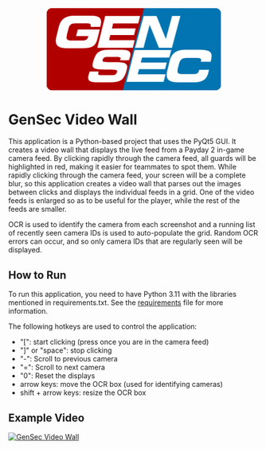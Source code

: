 <div style="text-align: center;">
    <img src="assets/GenSec.png" alt="Logo" width="350"/>
</div>

GenSec Video Wall
====================
This application is a Python-based project that uses the PyQt5 GUI. It creates a video wall that displays the live feed from a Payday 2 in-game camera feed. By clicking rapidly through the camera feed, all guards will be highlighted in red, making it easier for teammates to spot them. While rapidly clicking through the camera feed, your screen will be a complete blur, so this application creates a video wall that parses out the images between clicks and displays the individual feeds in a grid. One of the video feeds is enlarged so as to be useful for the player, while the rest of the feeds are smaller.

OCR is used to identify the camera from each screenshot and a running list of recently seen camera IDs is used to auto-populate the grid. Random OCR errors can occur, and so only camera IDs that are regularly seen will be displayed.

How to Run
----------
To run this application, you need to have Python 3.11 with the libraries mentioned in requirements.txt. See the [requirements](#requirements.txt) file for more information.

The following hotkeys are used to control the application:
- "[": start clicking (press once you are in the camera feed)
- "]" or "space": stop clicking
- "-": Scroll to previous camera
- "=": Scroll to next camera
- "0": Reset the displays
- arrow keys: move the OCR box (used for identifying cameras)
- shift + arrow keys: resize the OCR box

Example Video
-------------
[![GenSec Video Wall](https://img.youtube.com/vi/VOMTxYovzzY/0.jpg)](https://youtu.be/VOMTxYovzzY)
